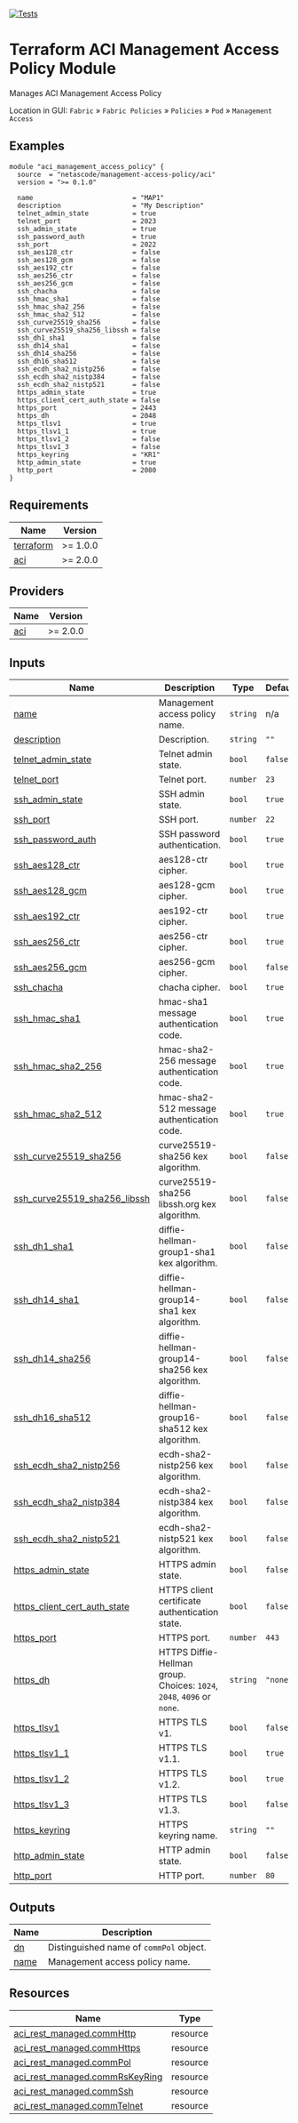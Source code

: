 <!-- BEGIN_TF_DOCS -->
[![Tests](https://github.com/netascode/terraform-aci-management-access-policy/actions/workflows/test.yml/badge.svg)](https://github.com/netascode/terraform-aci-management-access-policy/actions/workflows/test.yml)

# Terraform ACI Management Access Policy Module

Manages ACI Management Access Policy

Location in GUI:
`Fabric` » `Fabric Policies` » `Policies` » `Pod` » `Management Access`

## Examples

```hcl
module "aci_management_access_policy" {
  source  = "netascode/management-access-policy/aci"
  version = ">= 0.1.0"

  name                         = "MAP1"
  description                  = "My Description"
  telnet_admin_state           = true
  telnet_port                  = 2023
  ssh_admin_state              = true
  ssh_password_auth            = true
  ssh_port                     = 2022
  ssh_aes128_ctr               = false
  ssh_aes128_gcm               = false
  ssh_aes192_ctr               = false
  ssh_aes256_ctr               = false
  ssh_aes256_gcm               = false
  ssh_chacha                   = false
  ssh_hmac_sha1                = false
  ssh_hmac_sha2_256            = false
  ssh_hmac_sha2_512            = false
  ssh_curve25519_sha256        = false
  ssh_curve25519_sha256_libssh = false
  ssh_dh1_sha1                 = false
  ssh_dh14_sha1                = false
  ssh_dh14_sha256              = false
  ssh_dh16_sha512              = false
  ssh_ecdh_sha2_nistp256       = false
  ssh_ecdh_sha2_nistp384       = false
  ssh_ecdh_sha2_nistp521       = false
  https_admin_state            = true
  https_client_cert_auth_state = false
  https_port                   = 2443
  https_dh                     = 2048
  https_tlsv1                  = true
  https_tlsv1_1                = true
  https_tlsv1_2                = false
  https_tlsv1_3                = false
  https_keyring                = "KR1"
  http_admin_state             = true
  http_port                    = 2080
}
```

## Requirements

| Name | Version |
|------|---------|
| <a name="requirement_terraform"></a> [terraform](#requirement\_terraform) | >= 1.0.0 |
| <a name="requirement_aci"></a> [aci](#requirement\_aci) | >= 2.0.0 |

## Providers

| Name | Version |
|------|---------|
| <a name="provider_aci"></a> [aci](#provider\_aci) | >= 2.0.0 |

## Inputs

| Name | Description | Type | Default | Required |
|------|-------------|------|---------|:--------:|
| <a name="input_name"></a> [name](#input\_name) | Management access policy name. | `string` | n/a | yes |
| <a name="input_description"></a> [description](#input\_description) | Description. | `string` | `""` | no |
| <a name="input_telnet_admin_state"></a> [telnet\_admin\_state](#input\_telnet\_admin\_state) | Telnet admin state. | `bool` | `false` | no |
| <a name="input_telnet_port"></a> [telnet\_port](#input\_telnet\_port) | Telnet port. | `number` | `23` | no |
| <a name="input_ssh_admin_state"></a> [ssh\_admin\_state](#input\_ssh\_admin\_state) | SSH admin state. | `bool` | `true` | no |
| <a name="input_ssh_port"></a> [ssh\_port](#input\_ssh\_port) | SSH port. | `number` | `22` | no |
| <a name="input_ssh_password_auth"></a> [ssh\_password\_auth](#input\_ssh\_password\_auth) | SSH password authentication. | `bool` | `true` | no |
| <a name="input_ssh_aes128_ctr"></a> [ssh\_aes128\_ctr](#input\_ssh\_aes128\_ctr) | aes128-ctr cipher. | `bool` | `true` | no |
| <a name="input_ssh_aes128_gcm"></a> [ssh\_aes128\_gcm](#input\_ssh\_aes128\_gcm) | aes128-gcm cipher. | `bool` | `true` | no |
| <a name="input_ssh_aes192_ctr"></a> [ssh\_aes192\_ctr](#input\_ssh\_aes192\_ctr) | aes192-ctr cipher. | `bool` | `true` | no |
| <a name="input_ssh_aes256_ctr"></a> [ssh\_aes256\_ctr](#input\_ssh\_aes256\_ctr) | aes256-ctr cipher. | `bool` | `true` | no |
| <a name="input_ssh_aes256_gcm"></a> [ssh\_aes256\_gcm](#input\_ssh\_aes256\_gcm) | aes256-gcm cipher. | `bool` | `false` | no |
| <a name="input_ssh_chacha"></a> [ssh\_chacha](#input\_ssh\_chacha) | chacha cipher. | `bool` | `true` | no |
| <a name="input_ssh_hmac_sha1"></a> [ssh\_hmac\_sha1](#input\_ssh\_hmac\_sha1) | hmac-sha1 message authentication code. | `bool` | `true` | no |
| <a name="input_ssh_hmac_sha2_256"></a> [ssh\_hmac\_sha2\_256](#input\_ssh\_hmac\_sha2\_256) | hmac-sha2-256 message authentication code. | `bool` | `true` | no |
| <a name="input_ssh_hmac_sha2_512"></a> [ssh\_hmac\_sha2\_512](#input\_ssh\_hmac\_sha2\_512) | hmac-sha2-512 message authentication code. | `bool` | `true` | no |
| <a name="input_ssh_curve25519_sha256"></a> [ssh\_curve25519\_sha256](#input\_ssh\_curve25519\_sha256) | curve25519-sha256 kex algorithm. | `bool` | `false` | no |
| <a name="input_ssh_curve25519_sha256_libssh"></a> [ssh\_curve25519\_sha256\_libssh](#input\_ssh\_curve25519\_sha256\_libssh) | curve25519-sha256 libssh.org kex algorithm. | `bool` | `false` | no |
| <a name="input_ssh_dh1_sha1"></a> [ssh\_dh1\_sha1](#input\_ssh\_dh1\_sha1) | diffie-hellman-group1-sha1 kex algorithm. | `bool` | `false` | no |
| <a name="input_ssh_dh14_sha1"></a> [ssh\_dh14\_sha1](#input\_ssh\_dh14\_sha1) | diffie-hellman-group14-sha1 kex algorithm. | `bool` | `false` | no |
| <a name="input_ssh_dh14_sha256"></a> [ssh\_dh14\_sha256](#input\_ssh\_dh14\_sha256) | diffie-hellman-group14-sha256 kex algorithm. | `bool` | `false` | no |
| <a name="input_ssh_dh16_sha512"></a> [ssh\_dh16\_sha512](#input\_ssh\_dh16\_sha512) | diffie-hellman-group16-sha512 kex algorithm. | `bool` | `false` | no |
| <a name="input_ssh_ecdh_sha2_nistp256"></a> [ssh\_ecdh\_sha2\_nistp256](#input\_ssh\_ecdh\_sha2\_nistp256) | ecdh-sha2-nistp256 kex algorithm. | `bool` | `false` | no |
| <a name="input_ssh_ecdh_sha2_nistp384"></a> [ssh\_ecdh\_sha2\_nistp384](#input\_ssh\_ecdh\_sha2\_nistp384) | ecdh-sha2-nistp384 kex algorithm. | `bool` | `false` | no |
| <a name="input_ssh_ecdh_sha2_nistp521"></a> [ssh\_ecdh\_sha2\_nistp521](#input\_ssh\_ecdh\_sha2\_nistp521) | ecdh-sha2-nistp521 kex algorithm. | `bool` | `false` | no |
| <a name="input_https_admin_state"></a> [https\_admin\_state](#input\_https\_admin\_state) | HTTPS admin state. | `bool` | `false` | no |
| <a name="input_https_client_cert_auth_state"></a> [https\_client\_cert\_auth\_state](#input\_https\_client\_cert\_auth\_state) | HTTPS client certificate authentication state. | `bool` | `false` | no |
| <a name="input_https_port"></a> [https\_port](#input\_https\_port) | HTTPS port. | `number` | `443` | no |
| <a name="input_https_dh"></a> [https\_dh](#input\_https\_dh) | HTTPS Diffie-Hellman group. Choices: `1024`, `2048`, `4096` or `none`. | `string` | `"none"` | no |
| <a name="input_https_tlsv1"></a> [https\_tlsv1](#input\_https\_tlsv1) | HTTPS TLS v1. | `bool` | `false` | no |
| <a name="input_https_tlsv1_1"></a> [https\_tlsv1\_1](#input\_https\_tlsv1\_1) | HTTPS TLS v1.1. | `bool` | `true` | no |
| <a name="input_https_tlsv1_2"></a> [https\_tlsv1\_2](#input\_https\_tlsv1\_2) | HTTPS TLS v1.2. | `bool` | `true` | no |
| <a name="input_https_tlsv1_3"></a> [https\_tlsv1\_3](#input\_https\_tlsv1\_3) | HTTPS TLS v1.3. | `bool` | `false` | no |
| <a name="input_https_keyring"></a> [https\_keyring](#input\_https\_keyring) | HTTPS keyring name. | `string` | `""` | no |
| <a name="input_http_admin_state"></a> [http\_admin\_state](#input\_http\_admin\_state) | HTTP admin state. | `bool` | `false` | no |
| <a name="input_http_port"></a> [http\_port](#input\_http\_port) | HTTP port. | `number` | `80` | no |

## Outputs

| Name | Description |
|------|-------------|
| <a name="output_dn"></a> [dn](#output\_dn) | Distinguished name of `commPol` object. |
| <a name="output_name"></a> [name](#output\_name) | Management access policy name. |

## Resources

| Name | Type |
|------|------|
| [aci_rest_managed.commHttp](https://registry.terraform.io/providers/CiscoDevNet/aci/latest/docs/resources/rest_managed) | resource |
| [aci_rest_managed.commHttps](https://registry.terraform.io/providers/CiscoDevNet/aci/latest/docs/resources/rest_managed) | resource |
| [aci_rest_managed.commPol](https://registry.terraform.io/providers/CiscoDevNet/aci/latest/docs/resources/rest_managed) | resource |
| [aci_rest_managed.commRsKeyRing](https://registry.terraform.io/providers/CiscoDevNet/aci/latest/docs/resources/rest_managed) | resource |
| [aci_rest_managed.commSsh](https://registry.terraform.io/providers/CiscoDevNet/aci/latest/docs/resources/rest_managed) | resource |
| [aci_rest_managed.commTelnet](https://registry.terraform.io/providers/CiscoDevNet/aci/latest/docs/resources/rest_managed) | resource |
<!-- END_TF_DOCS -->
